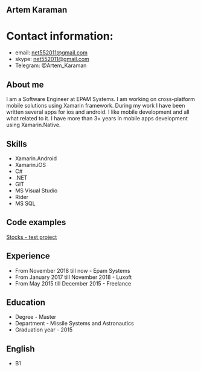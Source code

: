 ## Artem Karaman

# Contact information:
* email: 	net552011@gmail.com
* skype: 	net552011@gmail.com
* Telegram:	@Artem_Karaman

## About me

I am a Software Engineer at EPAM Systems. I am working on cross-platform mobile solutions using Xamarin framework. During my work I have been written several apps for ios and android. I like mobile development and all what related to it. I have more than 3+ years in mobile apps development using Xamarin.Native.

## Skills

* Xamarin.Android
* Xamarin.iOS
* C#
* .NET
* GIT
* MS Visual Studio
* Rider
* MS SQL

## Code examples

[Stocks - test project](https://github.com/namarakM/Stocks)

## Experience

* From November 2018 till now - Epam Systems
* From January 2017 till November 2018 - Luxoft
* From May 2015 till December 2015 - Freelance

## Education

* Degree - Master
* Department - Missile Systems and Astronautics 
* Graduation year - 2015

## English

* B1 


